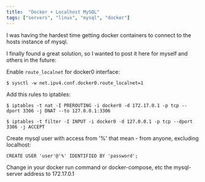 ```yaml
---
title:  "Docker + Localhost MySQL"
tags: ["servers", "linux", "mysql", "docker"]
---
```


I was having the hardest time getting docker containers to connect to the hosts instance of mysql. 

I finally found a great solution, so I wanted to post it here for myself and others in the future:

Enable `route_localnet` for docker0 interface:

`$ sysctl -w net.ipv4.conf.docker0.route_localnet=1`

Add this rules to iptables:

`$ iptables -t nat -I PREROUTING -i docker0 -d 172.17.0.1 -p tcp --dport 3306 -j DNAT --to 127.0.0.1:3306`

`$ iptables -t filter -I INPUT -i docker0 -d 127.0.0.1 -p tcp --dport 3306 -j ACCEPT`

Create mysql user with access from '%' that mean - from anyone, excluding localhost:

`CREATE USER 'user'@'%' IDENTIFIED BY 'password';`

Change in your docker run command or docker-compose, etc the mysql-server address to 172.17.0.1
